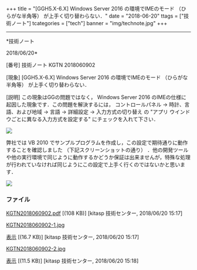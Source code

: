 ﻿+++
title = "[GGH5.X-6.X] Windows Server 2016 の環境でIMEのモード （ひらがな半角等） が上手く切り替わらない．"
date = "2018-06-20"
ttags = ["技術ノート"]
tcategories = ["tech"]
banner = "img/technote.jpg"
+++

-----------------------------------------------------------------------------------------------------------------------------

*技術ノート

2018/06/20*


[番号]
技術ノート KGTN 2018060902

[現象]
[GGH5.X-6.X] Windows Server 2016 の環境でIMEのモード
（ひらがな半角等） が上手く切り替わらない．

[説明]
この現象はGGの問題ではなく， Windows Server 2016
のIMEの仕様に起因した現象です．この問題を解決するには，
コントロールパネル → 時計、言語、および地域 → 言語 → 詳細設定 →
入力方式の切り替え の "アプリ
ウインドウごとに異なる入力方式を設定する" にチェックを入れて下さい．

![](http://techreport.kitasp.net/attachments/download/4067/KGTN2018060902-1.jpg)

弊社では VB 2010
でサンプルプログラムを作成し，この設定で期待通りに動作することを確認しました
（下記スクリーンショットの通り）
．他の開発ツールや他の実行環境で同じように動作するかどうか保証は出来ませんが，特殊な処理が行われていなければ同じようにこの設定で上手く行くのではないかと思います．

![](http://techreport.kitasp.net/attachments/download/4068/KGTN2018060902-2.jpg)


### ファイル

 
 


[KGTN2018060902.pdf](http://techreport.kitasp.net/attachments/download/4066/KGTN2018060902.pdf)
 [(108 KB)] [kitasp 技術センター, 2018/06/20
15:17]

[KGTN2018060902-1.jpg](http://techreport.kitasp.net/attachments/download/4067/KGTN2018060902-1.jpg)

[表示](http://techreport.kitasp.net/attachments/4067/KGTN2018060902-1.jpg "表示")
 [(16.7 KB)] [kitasp 技術センター, 2018/06/20
15:17]

[KGTN2018060902-2.jpg](http://techreport.kitasp.net/attachments/download/4068/KGTN2018060902-2.jpg)

[表示](http://techreport.kitasp.net/attachments/4068/KGTN2018060902-2.jpg "表示")
 [(11.5 KB)] [kitasp 技術センター, 2018/06/20
15:18]


 


 

